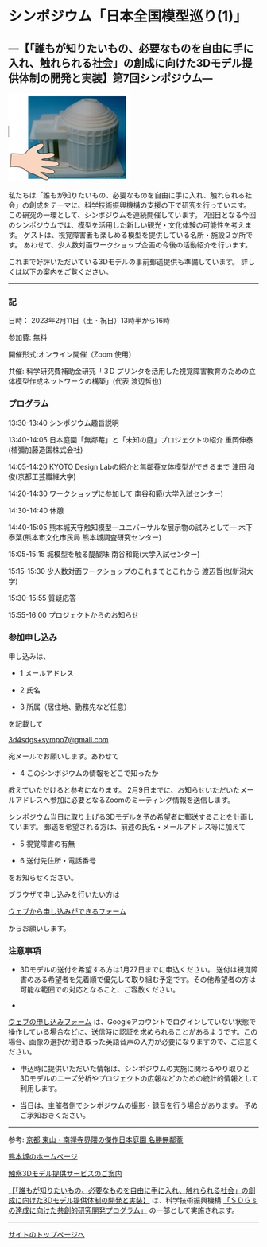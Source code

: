 # シンポジウム「日本全国模型巡り(1)」
## ―【「誰もが知りたいもの、必要なものを自由に手に入れ、触れられる社会」の創成に向けた3Dモデル提供体制の開発と実装】第7回シンポジウム― 


![3Dモデルと触る手](img/3d_model_touch.png)

私たちは「誰もが知りたいもの、必要なものを自由に手に入れ、触れられる社会」の創成をテーマに、科学技術振興機構の支援の下で研究を行っています。
この研究の一環として、シンポジウムを連続開催しています。
7回目となる今回のシンポジウムでは、模型を活用した新しい観光・文化体験の可能性を考えます。
ゲストは、視覚障害者も楽しめる模型を提供している名所・施設２か所です。
あわせて、少人数対面ワークショップ企画の今後の活動紹介を行います。

これまで好評いただいている3Dモデルの事前郵送提供も準備しています。
詳しくは以下の案内をご覧ください。


---

### 記 

日時： 2023年2月11日（土・祝日）13時半から16時

参加費: 無料

開催形式:オンライン開催（Zoom 使用）

共催: 科学研究費補助金研究「３D プリンタを活用した視覚障害教育のための立体模型作成ネットワークの構築」(代表 渡辺哲也)

### プログラム 

13:30-13:40 シンポジウム趣旨説明 

13:40-14:05 日本庭園「無鄰菴」と「未知の庭」プロジェクトの紹介 重岡伸泰(植彌加藤造園株式会社)

14:05-14:20 KYOTO Design Labの紹介と無鄰菴立体模型ができるまで 津田 和俊(京都工芸繊維大学) 

14:20-14:30 ワークショップに参加して 南谷和範(大学入試センター)

14:30-14:40 休憩

14:40-15:05 熊本城天守触知模型―ユニバーサルな展示物の試みとして― 木下泰葉(熊本市文化市民局 熊本城調査研究センター)

15:05-15:15 城模型を触る醍醐味 南谷和範(大学入試センター)

15:15-15:30 少人数対面ワークショップのこれまでとこれから 渡辺哲也(新潟大学)

15:30-15:55 質疑応答 

15:55-16:00 プロジェクトからのお知らせ


### 参加申し込み 

申し込みは、

- 1 メールアドレス

- 2 氏名

- 3 所属（居住地、勤務先など任意）

を記載して 

[3d4sdgs+sympo7@gmail.com](<mailto:3d4sdgs+sympo7@gmail.com>)

宛メールでお願いします。あわせて

- 4 このシンポジウムの情報をどこで知ったか

教えていただけると参考になります。 
2月9日までに、お知らせいただいたメールアドレスへ参加に必要となるZoomのミーティング情報を送信します。 

シンポジウム当日に取り上げる3Dモデルを予め希望者に郵送することを計画しています。 
郵送を希望される方は、前述の氏名・メールアドレス等に加えて

- 5 視覚障害の有無

- 6 送付先住所・電話番号

をお知らせください。 

ブラウザで申し込みを行いたい方は

[ウェブから申し込みができるフォーム](https://forms.gle/dzrD3VeyLeQT7RpP9)

からお願いします。



### 注意事項

- 3Dモデルの送付を希望する方は1月27日までに申込ください。 送付は視覚障害のある希望者を先着順で優先して取り組む予定です。その他希望者の方は可能な範囲での対応となること、ご容赦ください。

- 
[ウェブの申し込みフォーム](https://forms.gle/dzrD3VeyLeQT7RpP9)
は、Googleアカウントでログインしていない状態で操作している場合などに、送信時に認証を求められることがあるようです。この場合、画像の選択か聞き取った英語音声の入力が必要になりますので、ご注意ください。

- 申込時に提供いただいた情報は、シンポジウムの実施に関わるやり取りと3Dモデルのニーズ分析やプロジェクトの広報などのための統計的情報として利用します。

- 当日は、主催者側でシンポジウムの撮影・録音を行う場合があります。 予めご承知おきください。 


---
参考: 
[京都 東山・南禅寺界隈の傑作日本庭園 名勝無鄰菴](https://murin-an.jp/)

[熊本城のホームページ](https://castle.kumamoto-guide.jp/)

[触察3Dモデル提供サービスのご案内](https://3d4sdgs.net/service.html)


[【「誰もが知りたいもの、必要なものを自由に手に入れ、触れられる社会」の創成に向けた3Dモデル提供体制の開発と実装】](https://www.jst.go.jp/ristex/solve/project/solution/solution21_minatanipj.html)
は、科学技術振興機構
[「ＳＤＧｓの達成に向けた共創的研究開発プログラム」](https://www.jst.go.jp/ristex/funding/solve/index.html)
の一部として実施されます。 

---

[サイトのトップページへ](index.md)


